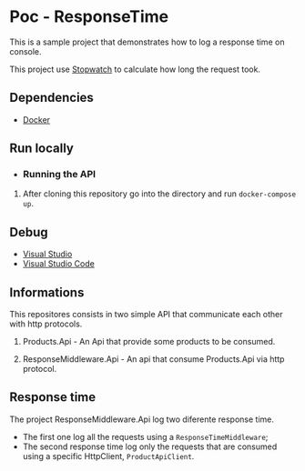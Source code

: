 # Poc - ResponseTime

This is a sample project that demonstrates how to log a response time on console.

This project use [Stopwatch](https://docs.microsoft.com/en-us/dotnet/api/system.diagnostics.stopwatch?view=net-5.0) to calculate how long the request took.

## Dependencies 

- [Docker](https://docs.docker.com/get-docker/)

## Run locally
- ### Running the API 

1. After cloning this repository go into the directory and run `docker-compose up`.

## Debug 

- [Visual Studio](https://docs.microsoft.com/en-us/visualstudio/containers/edit-and-refresh?view=vs-2019)
- [Visual Studio Code](https://code.visualstudio.com/docs/containers/debug-netcore)

## Informations

This repositores consists in two simple API that communicate each other with http protocols.

1. Products.Api - An Api that provide some products to be consumed.

2. ResponseMiddleware.Api - An api that consume Products.Api via http protocol.

## Response time

The project ResponseMiddleware.Api log two diferente response time.
- The first one log all the requests using a `ResponseTimeMiddleware`;
- The second response time log only the requests that are consumed using a specific HttpClient, `ProductApiClient`.